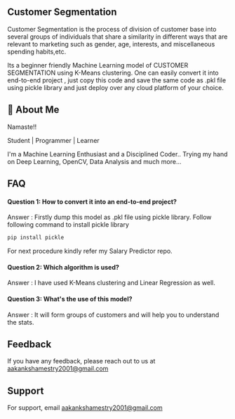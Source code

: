 
<p align="center">
<img src="https://media.istockphoto.com/photos/target-market-picture-id544732934?k=20&m=544732934&s=612x612&w=0&h=GCXbWxO3ZAC6H987vOCeSUYk-sbzNJcaD00cJw6RFJw=" alt etxt="image">
 </p>
 
 ## Customer Segmentation 

Customer Segmentation is the process of division of customer base into several groups of individuals that share a similarity in different ways that are relevant to marketing such as gender, age, interests, and miscellaneous spending habits,etc.

Its a beginner friendly Machine Learning model of CUSTOMER SEGMENTATION using K-Means clustering. One can easily convert it into end-to-end project , just copy this code and save the same code as .pkl file using pickle library and just deploy over any cloud platform of your choice.  


## 🚀 About Me
Namaste!!

Student | Programmer | Learner

I'm a Machine Learning Enthusiast and a Disciplined Coder.. Trying my hand on Deep Learning, OpenCV, Data Analysis and much more...


  
## FAQ

#### Question 1: How to convert it into an end-to-end project?

Answer : Firstly dump this model as .pkl file using pickle library.
Follow following command to install pickle library
```bash
pip install pickle
```
For next procedure kindly refer my Salary Predictor repo.
#### Question 2: Which algorithm is used?

Answer : I have used K-Means clustering and Linear Regression as well.
#### Question 3: What's the use of this model?

Answer : It will form groups of customers and will help you to understand the stats.
  
## Feedback

If you have any feedback, please reach out to us at aakankshamestry2001@gmail.com

  
## Support


For support, email aakankshamestry2001@gmail.com 

  
